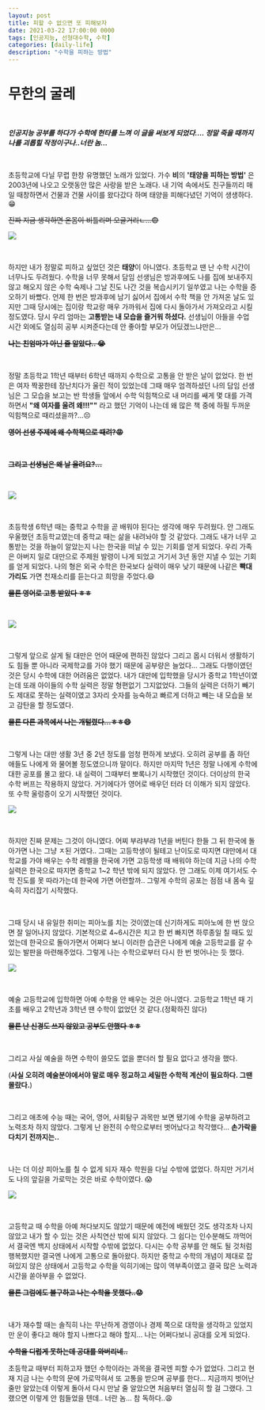 ```yaml
---
layout: post
title: 피할 수 없으면 또 피해보자
date: 2021-03-22 17:00:00 0000
tags: [인공지능, 선형대수학, 수학]
categories: [daily-life]
description: "수학을 피하는 방법"
---
```


# 무한의 굴레

<br>

_**인공지능 공부를 하다가 수학에 현타를 느껴 이 글을 써보게 되었다.... 정말 죽을 때까지 나를 괴롭힐 작정이구나..너란 놈...**_

<br>

초등학교에 다닐 무렵 한창 유명했던 노래가 있었다. 가수 **비**의 **'태양을 피하는 방법'** 은 2003년에 나오고 오랫동안 많은 사랑을 받은 노래다. 내 기억 속에서도 친구들끼리 매일 때창하면서 건물과 건물 사이를 왔다갔다 하며 태양을 피해다녔던 기억이 생생하다. :grin:

~~진짜 지금 생각하면 온몸이 비틀리며 오글거리ㄴ...:fearful:~~

![](/images/DailyLife/Math/2021-03-22-17-30-06.png)

<br>

하지만 내가 정말로 피하고 싶었던 것은 **태양**이 아니였다. 초등학교 땐 난 수학 시간이 너무나도 두려웠다. 수학을 너무 못해서 담임 선생님은 방과후에도 나를 집에 보내주지 않고 해오지 않은 수학 숙제나 그날 진도 나간 것을 복습시키기 일쑤였고 나는 수학을 증오하기 바빴다. 언제 한 번은 방과후에 남기 싫어서 집에서 수학 책을 안 가져온 날도 있지만 그때 당시에는 집이랑 학교랑 매우 가까워서 집에 다시 돌아가서 가져오라고 시킬 정도였다. 당시 우리 엄마는 **고통받는 내 모습을 즐거워 하셨다.** 선생님이 아들을 수업 시간 외에도 열심히 공부 시켜준다는데 안 좋아할 부모가 어딨겠느냐만은...

~~**나는 친엄마가 아닌 줄 알았다.. :sob:**~~

<br>

정말 초등학교 1학년 때부터 6학년 때까지 수학으로 고통을 안 받은 날이 없었다. 한 번은 여자 짝꿍한테 장난치다가 울린 적이 있었는데 그때 매우 엄격하셨던 나의 담임 선생님은 그 모습을 보고는 반 학생들 앞에서 수학 익힘책으로 내 머리를 쌔게 몇 대를 가격하면서 **"왜 여자를 울려 왜!!!""** 라고 했던 기억이 나는데 왜 많은 책 중에 하필 두꺼운 익힘책으로 때리셨을까?...:persevere:

~~**영어 선생 주제에 왜 수학책으로 때려?:rage:**~~

<br>

~~**그리고 선생님은 왜 날 울려요?...**~~

<br>

![](/images/DailyLife/Math/2021-03-22-17-38-51.png)

<br>

초등학생 6학년 때는 중학교 수학을 곧 배워야 된다는 생각에 매우 두려웠다. 안 그래도 우울했던 초등학교였는데 중학교 때는 삶을 내려놔야 할 것 같았다. 그래도 내가 너무 고통받는 것을 하늘이 알았는지 나는 한국을 떠날 수 있는 기회를 얻게 되었다. 우리 가족은 아버지 일로 대만으로 주제원 발령이 나게 되었고 거기서 3년 동안 지낼 수 있는 기회를 얻게 되었다. 나의 형은 외국 수학은 한국보다 실력이 매우 낮기 때문에 나같은 **빡대가리도** 가면 천재소리를 듣는다고 희망을 주었다.:smile:

~~**물론 영어로 고통 받았다 ㅎㅎ**~~

<br>

![](/images/DailyLife/Math/2021-03-22-17-52-03.png)

<br>

그렇게 앞으로 살게 될 대만은 언어 때문에 편하진 않았다 그리고 몹시 더워서 생활하기도 힘들 뿐 아니라 국제학교를 가야 했기 때문에 공부량은 늘었다... 그래도 다행이였던 것은 당시 수학에 대한 어려움은 없었다. 내가 대만에 입학했을 당시가 중학교 1학년이였는데 또래 아이들의 수학 실력은 정말 형편없기 그지없었다. 그들의 실력은 더하기 빼기도 제대로 못하는 실력이였고 3자리 숫자를 능숙하고 빠르게 더하고 빼는 내 모습을 보고 감탄을 할 정도였다.

~~**물론 다른 과목에서 나는 개털렸다...ㅎㅎ:smile:**~~

<br>

그렇게 나는 대만 생활 3년 중 2년 정도를 엄청 편하게 보냈다. 오히려 공부를 좀 하던 애들도 나에게 와 물어볼 정도였으니까 말이다. 하지만 마지막 1년은 정말 나에게 수학에 대한 공포를 몰고 왔다. 내 실력이 그때부터 뽀록나기 시작했던 것이다. 더이상의 한국 수학 버프는 작용하지 않았다. 거기에다가 영어로 배우던 터라 더 이해가 되지 않았다. 또 수학 울렁증이 오기 시작했던 것이다.

![](/images/DailyLife/Math/2021-03-22-18-04-08.png)

<br>

하지만 진짜 문제는 그것이 아니였다. 어찌 부랴부랴 1년을 버틴다 한들 그 뒤 한국에 돌아가면 나는 그냥 ㅈ된 거였다.. 그때는 고등학생이 될테고 난이도로 따지면 대만에서 대학교를 가야 배우는 수학 레벨을 한국에 가면 고등학생 때 배워야 하는데 지금 나의 수학 실력은 한국으로 따지면 중학교 1~2 학년 밖에 되지 않았다. 안 그래도 이제 여기서도 수학 진도를 못 따라가는데 한국에 가면 어련할까.. 그렇게 수학의 공포는 점점 내 몸속 깊숙히 자리잡기 시작했다.

<br>

그때 당시 내 유일한 취미는 피아노를 치는 것이였는데 신기하게도 피아노에 한 번 앉으면 잘 일어나지 않았다. 기본적으로 4~6시간은 치고 한 번 빠지면 하루종일 칠 때도 있었는데 한국으로 돌아가면서 어쩌다 보니 이러한 습관은 나에게 예술 고등학교를 갈 수 있는 발판을 마련해주었다. 그렇게 나는 수학으로부터 다시 한 번 벗어나는 듯 했다.

![](/images/DailyLife/Math/2021-03-22-18-09-45.png)

<br>

예술 고등학교에 입학하면 아예 수학을 안 배우는 것은 아니였다. 고등학교 1학년 때 기초를 배우고 2학년과 3학년 땐 수학이 없었던 것 같다.(정확하진 않다)

~~**물론 난 신경도 쓰지 않았고 공부도 안했다 ㅎㅎ**~~

<br>

그리고 사실 예술을 하면 수학이 쓸모도 없을 뿐더러 할 필요 없다고 생각을 했다.

(**사실 오히려 예술분야에서야 말로 매우 정교하고 세밀한 수학적 계산이 필요하다. 그땐 몰랐다.**)

<br>

그리고 애초에 수능 때는 국어, 영어, 사회탐구 과목만 보면 됐기에 수학을 공부하려고 노력조차 하지 않았다. 그렇게 난 완전히 수학으로부터 벗어났다고 착각했다... **손가락을 다치기 전까지는..**

<br>

나는 더 이상 피아노를 칠 수 없게 되자 재수 학원을 다닐 수밖에 없었다. 하지만 거기서도 나의 앞길을 가로막는 것은 바로 수학이였다. :scream:

![](/images/DailyLife/Math/2021-03-22-19-53-10.png)

<br>

고등학교 때 수학을 아예 쳐다보지도 않았기 때문에 예전에 배웠던 것도 생각조차 나지 않았고 내가 할 수 있는 것은 사칙연산 밖에 되지 않았다. 그 쉽다는 인수분해도 까먹어서 결국엔 백지 상태에서 시작할 수밖에 없었다. 다시는 수학 공부를 안 해도 될 것처럼 행복했지만 결국엔 나에게 고통으로 돌아왔다. 하지만 중학교 수학의 개념이 제대로 잡혀있지 않은 상태에서 고등학교 수학을 익히기에는 많이 역부족이였고 결국 많은 노력과 시간을 쏟아부을 수 없었다.

~~**물론 그럼에도 불구하고 나는 수학을 못했다..:worried:**~~

<br>

내가 재수할 때는 솔직히 나는 무난하게 경영이나 경제 쪽으로 대학을 생각하고 있었지만 운이 좋다고 해야 할지 나쁘다고 해야 할지... 나는 어쩌다보니 공대를 오게 되었다.

~~**수학을 디럽게 못하는데 공대를 와버리네..**~~

초등학교 때부터 피하고자 했던 수학이라는 과목을 결국엔 피할 수가 없었다. 그리고 현재 지금 나는 수학의 문에 가로막혀서 또 고통을 받으며 공부를 한다... 지금까지 벗어난줄만 알았는데 이렇게 돌아서 다시 만날 줄 알았으면 처음부터 열심히 할 걸 그랬다. 그랬으면 이렇게 안 힘들었을 텐데.. 너란 놈... 참 독하다..:weary:
